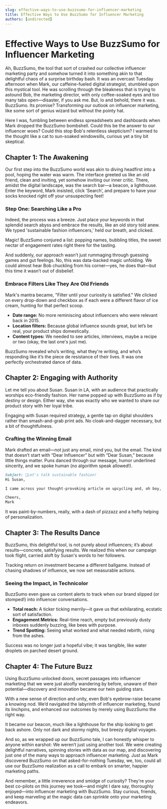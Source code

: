 ```yaml
---
slug: effective-ways-to-use-buzzsumo-for-influencer-marketing
title: Effective Ways to Use BuzzSumo for Influencer Marketing
authors: [undirected]
---
```



# Effective Ways to Use BuzzSumo for Influencer Marketing 

Ah, BuzzSumo, the tool that sort of crashed our collective influencer marketing party and somehow turned it into something akin to that delightful chaos of a surprise birthday bash. It was an overcast Tuesday afternoon when Mark, our caffeine-fueled digital strategist, stumbled upon this mystical tool. He was scrolling through the bleakness that is trying to astound Bob, the marketing director, with only coffee-soaked eyes and too many tabs open—disaster, if you ask me. But, lo and behold, there it was. BuzzSumo. Its promise? Transforming our outlook on influencer marketing, like some sort of genius wizard but without the pointy hat.

Here I was, fumbling between endless spreadsheets and dashboards when Mark dropped the BuzzSumo bombshell. Could this be the answer to our influencer woes? Could this stop Bob's relentless skepticism? I warmed to the thought like a cat to sun-soaked windowsills, curious yet a tiny bit skeptical.

## Chapter 1: The Awakening

Our first step into the BuzzSumo world was akin to diving headfirst into a pool, hoping the water was warm. The interface greeted us like an old friend, clean and inviting, yet somehow inviting our inner critic. There, amidst the digital landscape, was the search bar—a beacon, a lighthouse. Enter the keyword, Mark insisted, click ‘Search’, and prepare to have your socks knocked right off your unsuspecting feet!

### Step One: Searching Like a Pro

Indeed, the process was a breeze. Just place your keywords in that splendid search abyss and embrace the results, like an old story told anew. We typed 'sustainable fashion influencers,' held our breath, and clicked.

Magic! BuzzSumo conjured a list: popping names, bubbling titles, the sweet nectar of engagement rates right there for the tasting. 

And suddenly, our approach wasn’t just rummaging through guessing games and gut feelings. No, this was data-backed magic unfolding. We could almost hear Bob chuckling from his corner—yes, he does that—but this time it wasn’t out of disbelief.

### Embrace Filters Like They Are Old Friends

Mark's mantra became, "Filter until your curiosity is satisfied." We clicked on every drop-down and checkbox as if each were a different flavor of ice cream, hunting for that perfect scoop.

- **Date range:** No more reminiscing about influencers who were relevant back in 2015.
- **Location filters:** Because global influence sounds great, but let’s be real, your product ships domestically.
- **Content types:** We needed to see articles, interviews, maybe a recipe or two (okay, the last one's just me).

BuzzSumo revealed who’s writing, what they're writing, and who’s responding like it’s the piece de resistance of their lives. It was one perfectly orchestrated dance of data.

## Chapter 2: Engaging with Authority

Let me tell you about Susan. Susan in LA, with an audience that practically worships eco-friendly fashion. Her name popped up with BuzzSumo as if by destiny or design. Either way, she was exactly who we wanted to share our product story with her loyal tribe. 

Engaging with Susan required strategy, a gentle tap on digital shoulders rather than smash-and-grab print ads. No cloak-and-dagger necessary, but a bit of thoughtfulness.

### Crafting the Winning Email

Mark drafted an email—not just any email, mind you, but the email. The kind that doesn’t start with “Dear Influencer” but with “Dear Susan,” because little things matter. Puns danced through our message, humor underlined sincerity, and we spoke human (no algorithm speak allowed!).

```markdown
Subject: 🌿Let's talk sustainable fashion! 
Hi Susan,

I came across your thought-provoking article on upcycling and, oh boy, it resonated! Your passion for green fashion shines brighter than my over-caffeinated self at 2 AM. Mind if I share some exciting fashion finds with you? They're as green as can be (figuratively and literally).

Cheers,
Mark
```

It was paint-by-numbers, really, with a dash of pizzazz and a hefty helping of personalization.

## Chapter 3: The Results Dance

BuzzSumo, this delightful tool, is not purely about influencers; it’s about results—concrete, satisfying results. We realized this when our campaign took flight, carried aloft by Susan's words to her followers.

Tracking return on investment became a different ballgame. Instead of chasing shadows of influence, we now set measurable actions.

### Seeing the Impact, in Technicolor

BuzzSumo even gave us content alerts to track when our brand slipped (or stomped!) into influencer conversations. 

- **Total reach:** A ticker ticking merrily—it gave us that exhilarating, ecstatic sort of satisfaction.
- **Engagement Metrics:** Real-time reach, empty but previously dusty inboxes suddenly buzzing, like bees with purpose.
- **Trend Spotting:** Seeing what worked and what needed rebirth, rising from the ashes.

Success was no longer just a hopeful vibe; it was tangible, like water droplets on parched desert ground.

## Chapter 4: The Future Buzz

Using BuzzSumo unlocked doors, secret passages into influencer marketing that we were just aloofly wandering by before, unaware of their potential—discovery and innovation became our twin guiding stars.

With a new sense of direction and unity, even Bob's eyebrow-raise became a knowing nod. We’d navigated the labyrinth of influencer marketing, found its linchpins, and enhanced our outcomes by merely using BuzzSumo the right way.

It became our beacon, much like a lighthouse for the ship looking to get back ashore. Only not dark and stormy nights, but breezy digital voyages.

And so, as we wrapped up our BuzzSumo tale, I can honestly whisper to anyone within earshot: We weren’t just using another tool. We were creating delightful narratives, spinning stories with data as our map, and discovering just one of the many ways to approach influencer marketing. Just as Mark discovered BuzzSumo on that asked-for-nothing Tuesday, we, too, could all use our BuzzSumo realization as a call to embark on smarter, happier marketing paths.

And remember, a little irreverence and smidge of curiosity? They're your best co-pilots on this journey we took—and might I dare say, thoroughly enjoyed—into influencer marketing with BuzzSumo. Stay curious, friends, and keep marveling at the magic data can sprinkle onto your marketing endeavors.